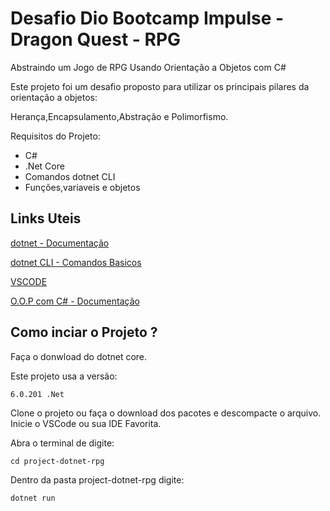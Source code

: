 # Desafio Dio Bootcamp Impulse - Dragon Quest - RPG

Abstraindo um Jogo de RPG Usando Orientação a Objetos com C#

Este projeto foi um desafio proposto para utilizar os principais pilares da orientação a objetos: 

Herança,Encapsulamento,Abstração e Polimorfismo. 

Requisitos do Projeto:

- C#
- .Net Core 
- Comandos dotnet CLI  
- Funções,variaveis e objetos

## Links Uteis

<a href="https://dotnet.microsoft.com/en-us/">dotnet - Documentação</a>

<a href="https://docs.microsoft.com/pt-br/dotnet/core/tools/">dotnet CLI - Comandos Basicos</a>

<a href="https://code.visualstudio.com/download">VSCODE</a>

<a href="https://docs.microsoft.com/pt-br/dotnet/csharp/fundamentals/tutorials/oop#:~:text=C%23%20%C3%A9%20uma%20linguagem%20de,representa%C3%A7%C3%A3o%20abstrata%20de%20um%20sistema.">O.O.P com C# - Documentação</a>

## Como inciar o Projeto ?

Faça o donwload do dotnet core.

Este projeto usa a versão: 

`
6.0.201 .Net
`

Clone o projeto ou faça o download dos pacotes e descompacte o arquivo.
Inicie o VSCode ou sua IDE Favorita.

Abra o terminal de digite:

`
cd project-dotnet-rpg
`

Dentro da pasta project-dotnet-rpg digite:

`
dotnet run
`

